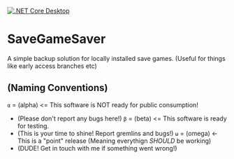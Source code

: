 [![.NET Core Desktop](https://github.com/TheNoviceProspect/SaveGameSaver/actions/workflows/dotnet-desktop.yml/badge.svg?branch=main&event=release)](https://github.com/TheNoviceProspect/SaveGameSaver/actions/workflows/dotnet-desktop.yml)

# SaveGameSaver
A simple backup solution for locally installed save games. (Useful for things like early access branches etc)

## (Naming Conventions)

`α` = (alpha) <= This software is NOT ready for public consumption!
 - (Please don't report any bugs here!)
`β` = (beta) <= This software is ready for testing.
 - (This is your time to shine! Report gremlins and bugs!)
`ω` = (omega) <- This is a "point" release (Meaning everythign *SHOULD* be working)
 - (DUDE! Get in touch with me if something went wrong!)